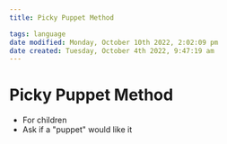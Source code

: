 ```yaml
---
title: Picky Puppet Method

tags: language 
date modified: Monday, October 10th 2022, 2:02:09 pm
date created: Tuesday, October 4th 2022, 9:47:19 am
---
```


# Picky Puppet Method
- For children
- Ask if a "puppet" would like it

